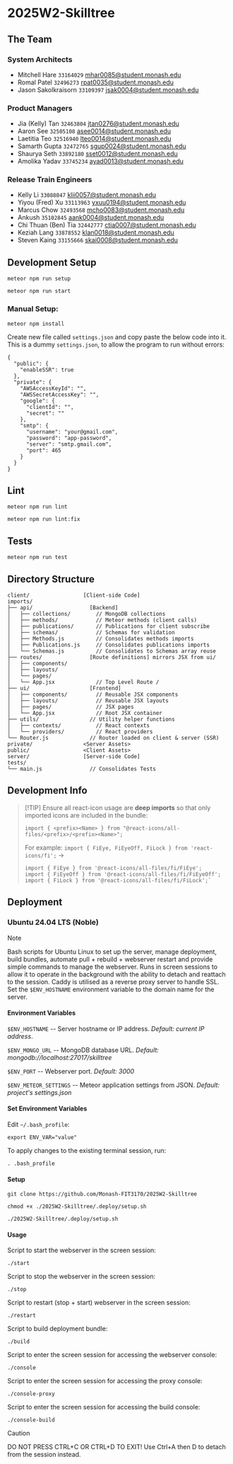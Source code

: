 # 2025W2-Skilltree

## The Team

### System Architects

- Mitchell Hare `33164029` mhar0085@student.monash.edu
- Romal Patel `32496273` rpat0035@student.monash.edu
- Jason Sakolkraisorn `33109397` jsak0004@student.monash.edu

### Product Managers

- Jia (Kelly) Tan `32463804` jtan0276@student.monash.edu
- Aaron See `32505108` asee0014@student.monash.edu
- Laetitia Teo `32516940` lteo0014@student.monash.edu
- Samarth Gupta `32472765` sgup0024@student.monash.edu
- Shaurya Seth `33892180` sset0012@student.monash.edu
- Amolika Yadav `33745234` ayad0013@student.monash.edu

### Release Train Engineers

- Kelly Li `33088047` klii0057@student.monash.edu
- Yiyou (Fred) Xu `33113963` yxuu0194@student.monash.edu
- Marcus Chow `32493568` mcho0083@student.monash.edu
- Ankush `35102845` aank0004@student.monash.edu
- Chi Thuan (Ben) Tia `32442777` ctia0007@student.monash.edu
- Keziah Lang `33878552` klan0018@student.monash.edu
- Steven Kaing `33155666` skai0008@student.monash.edu

## Development Setup

```
meteor npm run setup
```

```
meteor npm run start
```

### Manual Setup:

```
meteor npm install
```

Create new file called `settings.json` and copy paste the below code into it.
This is a dummy `settings.json`, to allow the program to run without errors:

```
{
  "public": {
    "enableSSR": true
  },
  "private": {
    "AWSAccessKeyId": "",
    "AWSSecretAccessKey": "",
    "google": {
      "clientId": "",
      "secret": ""
    },
    "smtp": {
      "username": "your@gmail.com",
      "password": "app-password",
      "server": "smtp.gmail.com",
      "port": 465
    }
  }
}
```

## Lint

```
meteor npm run lint
```

```
meteor npm run lint:fix
```

## Tests

```
meteor npm run test
```

## Directory Structure

```
client/                 [Client-side Code]
imports/
├── api/                  [Backend]
│   ├── collections/        // MongoDB collections
│   ├── methods/            // Meteor methods (client calls)
│   ├── publications/       // Publications for client subscribe
│   ├── schemas/            // Schemas for validation
│   ├── Methods.js          // Consolidates methods imports
│   ├── Publications.js     // Consolidates publications imports
│   └── Schemas.js          // Consolidates to Schemas array reuse
├── routes/               [Route definitions] mirrors JSX from ui/
│   ├── components/
│   ├── layouts/
│   └── pages/
│   └── App.jsx             // Top Level Route /
├── ui/                   [Frontend]
│   ├── components/         // Reusable JSX components
│   ├── layouts/            // Reusable JSX layouts
│   ├── pages/              // JSX pages
│   └── App.jsx             // Root JSX container
├── utils/                // Utility helper functions
│   ├── contexts/           // React contexts
│   └── providers/          // React providers
└── Router.js             // Router loaded on client & server (SSR)
private/                <Server Assets>
public/                 <Client Assets>
server/                 [Server-side Code]
tests/
└── main.js               // Consolidates Tests
```
## Development Info
>  [!TIP]
>  Ensure all react-icon usage are **deep imports** so that only imported icons are included in the bundle:
>
>  ```
>  import { <prefix><Name> } from "@react-icons/all-files/<prefix>/<prefix><Name>";
>  ```
>
>  For example: `import { FiEye, FiEyeOff, FiLock } from 'react-icons/fi';` ->
>
>  ``````
>  import { FiEye } from '@react-icons/all-files/fi/FiEye';
>  import { FiEyeOff } from '@react-icons/all-files/fi/FiEyeOff';
>  import { FiLock } from '@react-icons/all-files/fi/FiLock';`
>  ``````

## Deployment
### Ubuntu 24.04 LTS (Noble)
> [!NOTE]
> Bash scripts for Ubuntu Linux to set up the server, manage deployment, build bundles, automate pull + rebuild + webserver restart and provide simple commands to manage the webserver. Runs in screen sessions to allow it to operate in the background with the ability to detach and reattach to the session. Caddy is utilised as a reverse proxy server to handle SSL. Set the `$ENV_HOSTNAME` environment variable to the domain name for the server.

#### Environment Variables
`$ENV_HOSTNAME` -- Server hostname or IP address. *Default: current IP address*.

`$ENV_MONGO_URL` -- MongoDB database URL. *Default: mongodb://localhost:27017/skilltree*

`$ENV_PORT` -- Webserver port. *Default: 3000*

`$ENV_METEOR_SETTINGS` -- Meteor application settings from JSON. *Default: project's settings.json*

#### Set Environment Variables
Edit `~/.bash_profile`:
```
export ENV_VAR="value"
```
To apply changes to the existing terminal session, run:
```
. .bash_profile
```
#### Setup
```
git clone https://github.com/Monash-FIT3170/2025W2-Skilltree
```
```
chmod +x ./2025W2-Skilltree/.deploy/setup.sh
```
```
./2025W2-Skilltree/.deploy/setup.sh
```
#### Usage
Script to start the webserver in the screen session:

```
./start
```
Script to stop the webserver in the screen session:

```
./stop
```

Script to restart (stop + start) webserver in the screen session:
```
./restart
```
Script to build deployment bundle:
```
./build
```
Script to enter the screen session for accessing the webserver console:

```
./console
```
Script to enter the screen session for accessing the proxy console:

```
./console-proxy
```
Script to enter the screen session for accessing the build console:

```
./console-build
```
> [!CAUTION]
> DO NOT PRESS CTRL+C OR CTRL+D TO EXIT!
> Use Ctrl+A then D to detach from the session instead.
